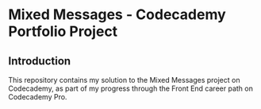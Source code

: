 # Mixed Messages - Codecademy Portfolio Project

## Introduction
This repository contains my solution to the Mixed Messages project on Codecademy, as part of my progress through the Front End career path on Codecademy Pro.